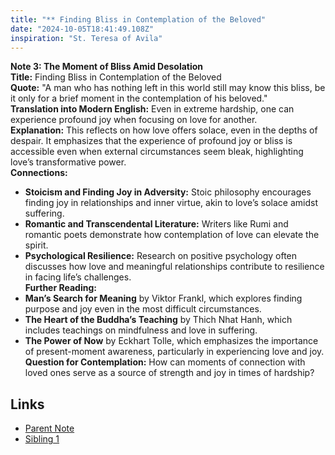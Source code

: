 ```yaml
---
title: "** Finding Bliss in Contemplation of the Beloved"
date: "2024-10-05T18:41:49.108Z"
inspiration: "St. Teresa of Avila"
---
```


**Note 3: The Moment of Bliss Amid Desolation**  
**Title:** Finding Bliss in Contemplation of the Beloved  
**Quote:** "A man who has nothing left in this world still may know this bliss, be it only for a brief moment in the contemplation of his beloved."  
**Translation into Modern English:** Even in extreme hardship, one can experience profound joy when focusing on love for another.  
**Explanation:** This reflects on how love offers solace, even in the depths of despair. It emphasizes that the experience of profound joy or bliss is accessible even when external circumstances seem bleak, highlighting love’s transformative power.  
**Connections:**  
- **Stoicism and Finding Joy in Adversity:** Stoic philosophy encourages finding joy in relationships and inner virtue, akin to love’s solace amidst suffering.  
- **Romantic and Transcendental Literature:** Writers like Rumi and romantic poets demonstrate how contemplation of love can elevate the spirit.  
- **Psychological Resilience:** Research on positive psychology often discusses how love and meaningful relationships contribute to resilience in facing life’s challenges.  
**Further Reading:**  
- **Man’s Search for Meaning** by Viktor Frankl, which explores finding purpose and joy even in the most difficult circumstances.  
- **The Heart of the Buddha’s Teaching** by Thich Nhat Hanh, which includes teachings on mindfulness and love in suffering.  
- **The Power of Now** by Eckhart Tolle, which emphasizes the importance of present-moment awareness, particularly in experiencing love and joy.   
**Question for Contemplation:** How can moments of connection with loved ones serve as a source of strength and joy in times of hardship?

## Links

- [Parent Note](/parent-note.md)
- [Sibling 1](/zettel1.md)
